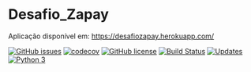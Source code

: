 # Desafio_Zapay

Aplicação disponível em: https://desafiozapay.herokuapp.com/



[![GitHub issues](https://img.shields.io/github/issues/richardnixonafj/Desafio_Zapay.svg)](https://github.com/richardnixonafj/Desafio_Zapay/issues)
[![codecov](https://codecov.io/gh/richardnixonafj/Desafio_Zapay/branch/master/graph/badge.svg)](https://codecov.io/gh/richardnixonafj/Desafio_Zapay)
[![GitHub license](https://img.shields.io/github/license/richardnixonafj/Desafio_Zapay.svg)](https://github.com/richardnixonafj/Desafio_Zapay)
[![Build Status](https://travis-ci.org/richardnixonafj/Desafio_Zapay.svg?branch=master)](https://travis-ci.org/richardnixonafj/Desafio_Zapay)
[![Updates](https://pyup.io/repos/github/richardnixonafj/Desafio_Zapay/shield.svg)](https://pyup.io/repos/github/richardnixonafj/Desafio_Zapay/)
[![Python 3](https://pyup.io/repos/github/richardnixonafj/Desafio_Zapay/python-3-shield.svg)](https://pyup.io/repos/github/richardnixonafj/Desafio_Zapay/)
